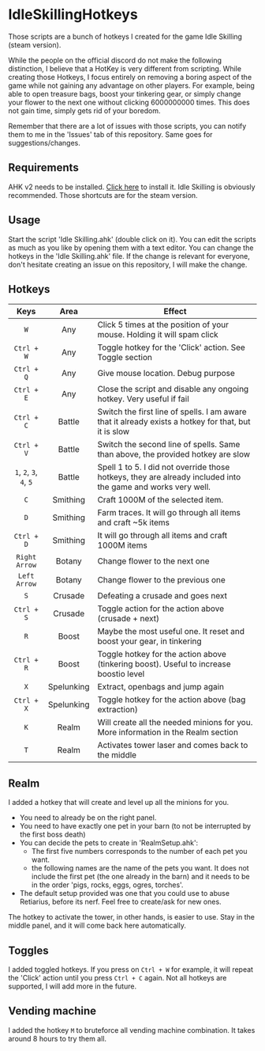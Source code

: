 # IdleSkillingHotkeys
Those scripts are a bunch of hotkeys I created for the game Idle Skilling (steam version).

While the people on the official discord do not make the following distinction, I believe that
a HotKey is very different from scripting. While creating those Hotkeys, I focus entirely on removing
a boring aspect of the game while not gaining any advantage on other players.
For example, being able to open treasure bags, boost your tinkering gear, or simply change your flower to the next one
without clicking 6000000000 times. This does not gain time, simply gets rid of your boredom.

Remember that there are a lot of issues with those scripts, you can notify them to me in the 'Issues' tab of this repository.
Same goes for suggestions/changes.


## Requirements

AHK v2 needs to be installed. [Click here](https://www.autohotkey.com/v2/) to install it.
Idle Skilling is obviously recommended. Those shortcuts are for the steam version.

## Usage

Start the script 'Idle Skilling.ahk' (double click on it).
You can edit the scripts as much as you like by opening them with a text editor.
You can change the hotkeys in the 'Idle Skilling.ahk' file.
If the change is relevant for everyone, don't hesitate creating an issue on this repository, I will make the change.

## Hotkeys

|Keys|Area|Effect|
|:---:|:---:|---|
|`W`|Any|Click 5 times at the position of your mouse. Holding it will spam click|
|`Ctrl + W`|Any|Toggle hotkey for the 'Click' action. See Toggle section|
|`Ctrl + Q`|Any|Give mouse location. Debug purpose|
|`Ctrl + E`|Any|Close the script and disable any ongoing hotkey. Very useful if fail|
|`Ctrl + C`|Battle|Switch the first line of spells. I am aware that it already exists a hotkey for that, but it is slow|
|`Ctrl + V`|Battle|Switch the second line of spells. Same than above, the provided hotkey are slow|
|`1`, `2`, `3`, `4`, `5`|Battle|Spell 1 to 5. I did not override those hotkeys, they are already included into the game and works very well.|
|`C`|Smithing|Craft 1000M of the selected item.|
|`D`|Smithing|Farm traces. It will go through all items and craft ~5k items|
|`Ctrl + D`|Smithing|It will go through all items and craft 1000M items|
|`Right Arrow`|Botany|Change flower to the next one|
|`Left Arrow`|Botany|Change flower to the previous one|
|`S`|Crusade|Defeating a crusade and goes next|
|`Ctrl + S`|Crusade|Toggle action for the action above (crusade + next)|
|`R`|Boost|Maybe the most useful one. It reset and boost your gear, in tinkering|
|`Ctrl + R`|Boost|Toggle hotkey for the action above (tinkering boost). Useful to increase boostio level|
|`X`|Spelunking|Extract, openbags and jump again|
|`Ctrl + X`|Spelunking|Toggle hotkey for the action above (bag extraction)|
|`K`|Realm|Will create all the needed minions for you. More information in the Realm section|
|`T`|Realm|Activates tower laser and comes back to the middle|

## Realm

I added a hotkey that will create and level up all the minions for you.
- You need to already be on the right panel.
- You need to have exactly one pet in your barn (to not be interrupted by the first boss death)
- You can decide the pets to create in 'RealmSetup.ahk':
  - The first five numbers corresponds to the number of each pet you want.
  - the following names are the name of the pets you want. It does not include the first pet (the one already in the barn) and it needs to be in the order 'pigs, rocks, eggs, ogres, torches'.
- The default setup provided was one that you could use to abuse Retiarius, before its nerf. Feel free to create/ask for new ones.

The hotkey to activate the tower, in other hands, is easier to use. Stay in the middle panel, and it will come back here automatically.

## Toggles

I added toggled hotkeys. If you press on ```Ctrl + W``` for example, it will repeat the 'Click' action until you press ```Ctrl + C``` again.
Not all hotkeys are supported, I will add more in the future.

## Vending machine

I added the hotkey ```M``` to bruteforce all vending machine combination. It takes around 8 hours to try them all.
